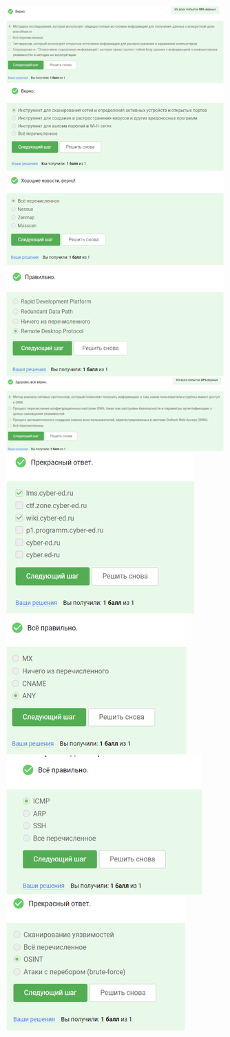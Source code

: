 <img src="3.7.1.png" alt="3.7.1" >

<img src="3.7.2.png" alt="3.7.2" >

<img src="3.7.3.png" alt="3.7.3" >

<img src="3.7.4.png" alt="3.7.4" >

<img src="3.7.5.png" alt="3.7.5" >

<img src="3.7.6.png" alt="3.7.6" >

<img src="3.7.7.png" alt="3.7.7" >

<img src="3.7.8.png" alt="3.7.8" >

<img src="3.7.9.png" alt="3.7.9" >

